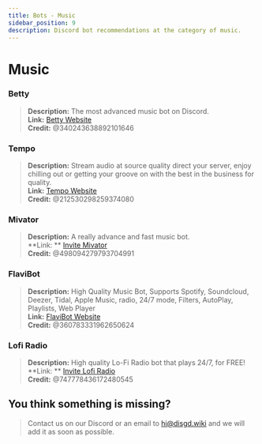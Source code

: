 ```yaml
---
title: Bots - Music
sidebar_position: 9
description: Discord bot recommendations at the category of music.
---
```


# Music

### Betty

> **Description:** The most advanced music bot on Discord.   <br/>
**Link:** [Betty Website](https://getbetty.bot/)   <br/>
**Credit:** @340243638892101646

### Tempo

> **Description:** Stream audio at source quality direct your server, enjoy chilling out or getting your groove on with
> the best in the business for quality.   <br/>
**Link:** [Tempo Website](https://tempobot.net/)   <br/>
**Credit:** @212530298259374080

### Mivator

> **Description:** A really advance and fast music bot.   <br/>
**Link:
** [Invite Mivator](https://discord.com/api/oauth2/authorize?client_id=1068868597398650971&permissions=2056&scope=applications.commands%20bot)   <br/>
**Credit:** @498094279793704991

### FlaviBot

> **Description:** High Quality Music Bot, Supports Spotify, Soundcloud, Deezer, Tidal, Apple Music, radio, 24/7 mode,
> Filters, AutoPlay, Playlists, Web Player   <br/>
**Link:** [FlaviBot Website](https://flavibot.xyz/)   <br/>
**Credit:** @360783331962650624

### Lofi Radio

> **Description:** High quality Lo-Fi Radio bot that plays 24/7, for FREE!   <br/>
**Link:
** [Invite Lofi Radio](https://discord.com/oauth2/authorize?client_id=830530156048285716&permissions=66407424&scope=bot%20applications.commands)   <br/>
**Credit:** @747778436172480545

## You think something is missing?

> Contact us on our Discord or an email to hi@disgd.wiki and we will add it as soon as possible.
